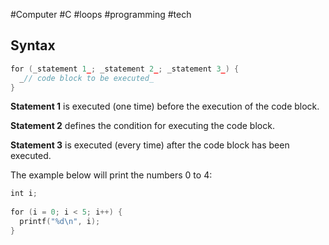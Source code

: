 #Computer #C #loops #programming #tech 
## Syntax
```C
for (_statement 1_; _statement 2_; _statement 3_) {  
  _// code block to be executed_  
}
```

**Statement 1** is executed (one time) before the execution of the code block.

**Statement 2** defines the condition for executing the code block.

**Statement 3** is executed (every time) after the code block has been executed.

The example below will print the numbers 0 to 4:
```C
int i;  
  
for (i = 0; i < 5; i++) {  
  printf("%d\n", i);  
}
```